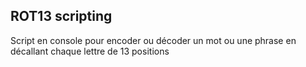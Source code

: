 ## ROT13 scripting

Script en console pour encoder ou décoder un mot ou une phrase en décallant chaque lettre de 13 positions
